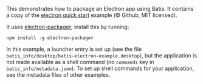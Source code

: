 This demonstrates how to package an Electron app using Batis.
It contains a copy of the [electron quick start](https://github.com/atom/electron-quick-start)
example (© Github, MIT licensed).

It uses [electron-packager](https://github.com/maxogden/electron-packager);
install this by running:

    npm install -g electron-packager

In this example, a launcher entry is set up (see the file `batis_info/desktop/batis-electron-example.desktop`),
but the application is not made available as a shell command (no `commands` key in `batis_info/metadata.json`).
To set up shell commands for your application, see the metadata files of other examples.
